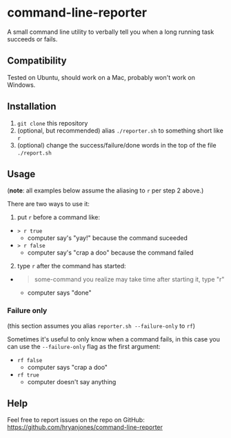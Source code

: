 # command-line-reporter
A small command line utility to verbally tell you when a long running task succeeds or fails.

## Compatibility

Tested on Ubuntu, should work on a Mac, probably won't work on Windows.

## Installation

1. `git clone` this repository
2. (optional, but recommended) alias `./reporter.sh` to something short like `r`
3. (optional) change the success/failure/done words in the top of the file `./report.sh`

## Usage

(**note**: all examples below assume the aliasing to `r` per step 2 above.)

There are two ways to use it:
1. put `r` before a command like:
  * `> r true`
    * computer say's "yay!" because the command suceeded
  * `> r false`
    * computer say's "crap a doo" because the command failed
2. type `r` after the command has started:
  * > some-command you realize may take time after starting it, type "r"
    * computer says "done"

### Failure only

(this section assumes you alias `reporter.sh --failure-only` to `rf`)

Sometimes it's useful to only know when a command fails, in this case you can use the `--failure-only` flag as the first argument:
* `rf false`
  * computer says "crap a doo"
* `rf true`
  * computer doesn't say anything


## Help

Feel free to report issues on the repo on GitHub: https://github.com/hryanjones/command-line-reporter